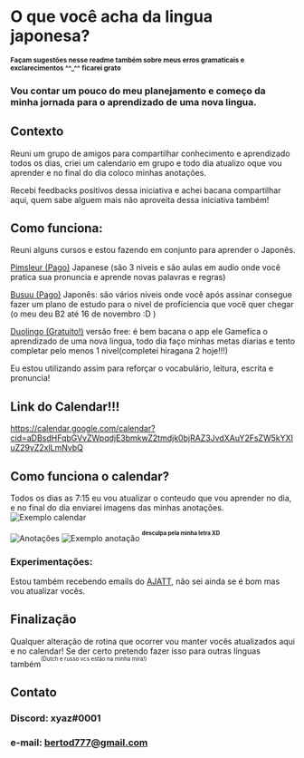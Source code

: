 
# O que você acha da lingua japonesa?
<sup>**Façam sugestões nesse readme também sobre meus erros gramaticais e exclarecimentos ^^_^^ ficarei grato**
### Vou contar um pouco do meu planejamento e começo da minha jornada para o aprendizado de uma nova lingua.

## Contexto
Reuni um grupo de amigos para compartilhar conhecimento e aprendizado todos os dias, criei um calendario em grupo e todo dia atualizo oque vou aprender e no final do dia coloco minhas anotações.

Recebi feedbacks positivos dessa iniciativa e achei bacana compartilhar aqui, quem sabe alguem mais não aproveita dessa iniciativa também!


## Como funciona:

Reuni alguns cursos e estou fazendo em conjunto para aprender o Japonês.

[Pimsleur (Pago)](https://www.linkedin.com/company/pimsleur-language-programs/) Japanese (são 3 niveis e são aulas em audio onde você pratica sua pronuncia e aprende novas palavras e regras)

[Busuu (Pago)](https://www.linkedin.com/company/busuu-com/) Japonês: são vários níveis onde você após assinar consegue fazer um plano de estudo para o nivel de proficiencia que você quer chegar (o meu deu B2 até 16 de novembro :D )

[Duolingo (Gratuito!)](https://www.linkedin.com/company/duolingo/) versão free: é bem bacana o app ele Gamefica o aprendizado de uma nova lingua, todo dia faço minhas metas diarias e tento completar pelo menos 1 nivel(completei hiragana 2 hoje!!!)

Eu estou utilizando assim para reforçar o vocabulário, leitura, escrita e pronuncia!
  

## Link do Calendar!!!

https://calendar.google.com/calendar?cid=aDBsdHFqbGVvZWpqdjE3bmkwZ2tmdjk0bjRAZ3JvdXAuY2FsZW5kYXIuZ29vZ2xlLmNvbQ

## Como funciona o calendar?
Todos os dias as 7:15 eu vou atualizar o conteudo que vou aprender no dia, e no final do dia enviarei imagens das minhas anotações.
![Exemplo calendar](https://snipboard.io/azJjAt.jpg)

![Anotações](https://snipboard.io/hlmxjE.jpg)
![Exemplo anotação](https://snipboard.io/aNtFhf.jpg)
<sup><sup>**desculpa pela minha letra XD**</sup>

### Experimentações:
Estou também recebendo emails do [AJATT](http://www.alljapaneseallthetime.com/blog/), não sei ainda se é bom mas vou atualizar vocês.

## Finalização
Qualquer alteração de rotina que ocorrer vou manter vocês atualizados aqui e no calendar!
Se der certo pretendo fazer isso para outras línguas também<sup><sup>(Dutch e russo vcs estão na minha mira!)</sup>

## Contato
### Discord: xyaz#0001
### e-mail: bertod777@gmail.com
